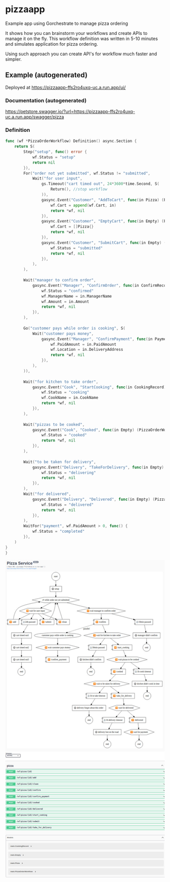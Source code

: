 # pizzaapp
Example app using Gorchestrate to manage pizza ordering

It shows how you can brainstorm your workflows and create APIs to manage it on the fly.
This workflow definition was written in 5-10 minutes and simulates application for pizza ordering.

Using such approach you can create API's for workflow much faster and simpler.

## Example (autogenerated)
Deployed at https://pizzaapp-ffs2ro4uxq-uc.a.run.app/ui/

### Documentation (autogenerated)
https://petstore.swagger.io/?url=https://pizzaapp-ffs2ro4uxq-uc.a.run.app/swagger/pizza


### Definition
```go
func (wf *PizzaOrderWorkflow) Definition() async.Section {
	return S(
		Step("setup", func() error {
			wf.Status = "setup"
			return nil
		}),
		For("order not yet submitted", wf.Status != "submitted",
			Wait("for user input",
				gs.Timeout("cart timed out", 24*3600*time.Second, S(
					Return(), //stop workflow
				)),
				gasync.Event("Customer", "AddToCart", func(in Pizza) (PizzaOrderWorkflow, error) {
					wf.Cart = append(wf.Cart, in)
					return *wf, nil
				}),
				gasync.Event("Customer", "EmptyCart", func(in Empty) (PizzaOrderWorkflow, error) {
					wf.Cart = []Pizza{}
					return *wf, nil
				}),
				gasync.Event("Customer", "SubmitCart", func(in Empty) (PizzaOrderWorkflow, error) {
					wf.Status = "submitted"
					return *wf, nil
				}),
			),
		),

		Wait("manager to confirm order",
			gasync.Event("Manager", "ConfirmOrder", func(in ConfirmRecord) (PizzaOrderWorkflow, error) {
				wf.Status = "confirmed"
				wf.ManagerName = in.ManagerName
				wf.Amount = in.Amount
				return *wf, nil
			}),
		),

		Go("customer pays while order is cooking", S(
			Wait("customer pays money",
				gasync.Event("Manager", "ConfirmPayment", func(in PaymentRecord) (PizzaOrderWorkflow, error) {
					wf.PaidAmount = in.PaidAmount
					wf.Location = in.DeliveryAddress
					return *wf, nil
				}),
			),
		)),

		Wait("for kitchen to take order",
			gasync.Event("Cook", "StartCooking", func(in CookingRecord) (PizzaOrderWorkflow, error) {
				wf.Status = "cooking"
				wf.CookName = in.CookName
				return *wf, nil
			}),
		),

		Wait("pizzas to be cooked",
			gasync.Event("Cook", "Cooked", func(in Empty) (PizzaOrderWorkflow, error) {
				wf.Status = "cooked"
				return *wf, nil
			}),
		),

		Wait("to be taken for delivery",
			gasync.Event("Delivery", "TakeForDelivery", func(in Empty) (PizzaOrderWorkflow, error) {
				wf.Status = "delivering"
				return *wf, nil
			}),
		),
		Wait("for delivered",
			gasync.Event("Delivery", "Delivered", func(in Empty) (PizzaOrderWorkflow, error) {
				wf.Status = "delivered"
				return *wf, nil
			}),
		),
		WaitFor("payment", wf.PaidAmount > 0, func() {
			wf.Status = "completed"
		}),
	)
}
}
```
![link to docs](screenshot.jpg)
